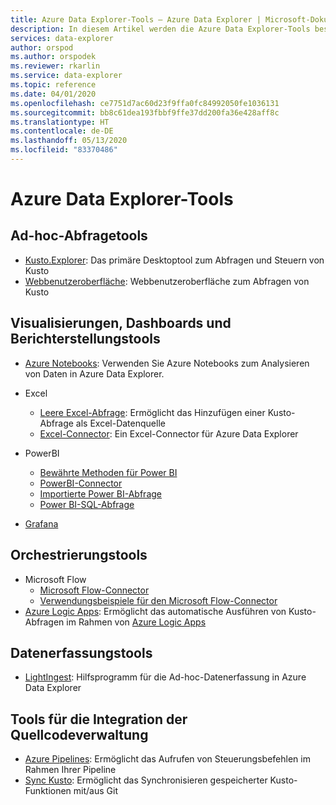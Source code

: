 ```yaml
---
title: Azure Data Explorer-Tools – Azure Data Explorer | Microsoft-Dokumentation
description: In diesem Artikel werden die Azure Data Explorer-Tools beschrieben.
services: data-explorer
author: orspod
ms.author: orspodek
ms.reviewer: rkarlin
ms.service: data-explorer
ms.topic: reference
ms.date: 04/01/2020
ms.openlocfilehash: ce7751d7ac60d23f9ffa0fc84992050fe1036131
ms.sourcegitcommit: bb8c61dea193fbbf9ffe37dd200fa36e428aff8c
ms.translationtype: HT
ms.contentlocale: de-DE
ms.lasthandoff: 05/13/2020
ms.locfileid: "83370486"
---
```

# <a name="azure-data-explorer-tools"></a>Azure Data Explorer-Tools

## <a name="ad-hoc-query-tools"></a>Ad-hoc-Abfragetools


* [Kusto.Explorer](./kusto-explorer.md): Das primäre Desktoptool zum Abfragen und Steuern von Kusto
* [Webbenutzeroberfläche](../../web-query-data.md): Webbenutzeroberfläche zum Abfragen von Kusto

## <a name="visualizations-dashboards-and-reporting-tools"></a>Visualisierungen, Dashboards und Berichterstellungstools


* [Azure Notebooks](../../azure-notebooks.md): Verwenden Sie Azure Notebooks zum Analysieren von Daten in Azure Data Explorer.
* Excel
    * [Leere Excel-Abfrage](../../excel-blank-query.md): Ermöglicht das Hinzufügen einer Kusto-Abfrage als Excel-Datenquelle
    * [Excel-Connector](../../excel-connector.md): Ein Excel-Connector für Azure Data Explorer 

* PowerBI

   * [Bewährte Methoden für Power BI](../../power-bi-best-practices.md)
   * [PowerBI-Connector](../../power-bi-connector.md)
   * [Importierte Power BI-Abfrage](../../power-bi-imported-query.md) 
   * [Power BI-SQL-Abfrage](../../power-bi-sql-query.md)

* [Grafana](../../grafana.md)

## <a name="orchestration-tools"></a>Orchestrierungstools


* Microsoft Flow
    * [Microsoft Flow-Connector](../../flow.md)
    * [Verwendungsbeispiele für den Microsoft Flow-Connector](../../flow-usage.md)
* [Azure Logic Apps](./logicapps.md): Ermöglicht das automatische Ausführen von Kusto-Abfragen im Rahmen von [Azure Logic Apps](https://docs.microsoft.com/azure/logic-apps/logic-apps-what-are-logic-apps)



## <a name="data-ingestion-tools"></a>Datenerfassungstools


* [LightIngest](../../lightingest.md): Hilfsprogramm für die Ad-hoc-Datenerfassung in Azure Data Explorer
 



## <a name="source-control-integration-tools"></a>Tools für die Integration der Quellcodeverwaltung

* [Azure Pipelines](../../devops.md): Ermöglicht das Aufrufen von Steuerungsbefehlen im Rahmen Ihrer Pipeline
* [Sync Kusto](./synckusto.md): Ermöglicht das Synchronisieren gespeicherter Kusto-Funktionen mit/aus Git
